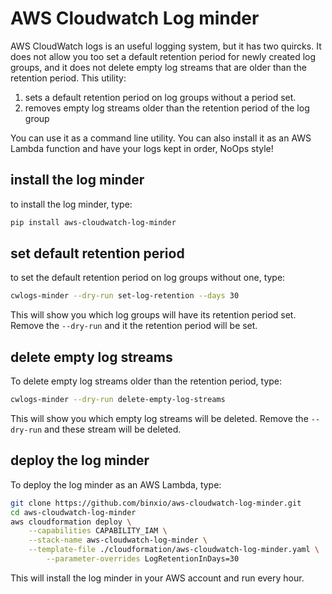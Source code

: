 # AWS Cloudwatch Log minder
AWS CloudWatch logs is an useful logging system, but it has two quircks. It does not allow you too set a default
retention period for newly created log groups, and it does not delete empty log streams that are older than
the retention period. This utility:

1. sets a default retention period on log groups without a period set.
1. removes empty log streams older than the retention period of the log group

You can use it as a command line utility. You can also install it as an AWS Lambda function and have your
logs kept in order, NoOps style!

## install the log minder
to install the log minder, type:

```sh
pip install aws-cloudwatch-log-minder
```

## set default retention period
to set the default retention period on log groups without one, type:
```sh
cwlogs-minder --dry-run set-log-retention --days 30
```
This will show you which log groups will have its retention period set. Remove the `--dry-run` and
it the retention period will be set.

## delete empty log streams
To delete empty log streams older than the retention period, type:
```sh
cwlogs-minder --dry-run delete-empty-log-streams
```
This will show you which empty log streams will be deleted. Remove the `--dry-run` and
these stream will be deleted.

## deploy the log minder
To deploy the log minder as an AWS Lambda, type:

```sh
git clone https://github.com/binxio/aws-cloudwatch-log-minder.git
cd aws-cloudwatch-log-minder
aws cloudformation deploy \
	--capabilities CAPABILITY_IAM \
	--stack-name aws-cloudwatch-log-minder \
	--template-file ./cloudformation/aws-cloudwatch-log-minder.yaml \
        --parameter-overrides LogRetentionInDays=30
```
This will install the log minder in your AWS account and run every hour.
